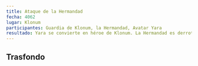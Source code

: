 ```yaml
---
title: Ataque de la Hermandad
fecha: 4062
lugar: Klonum
participantes: Guardia de Klonum, la Hermandad, Avatar Yara
resultado: Yara se convierte en héroe de Klonum. La Hermandad es derrotada y sus líderes muertos o exiliados. Ileosa se convierte en la nueva Primera Ministra de Klonum
---
```




## Trasfondo


